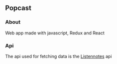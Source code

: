 ## Popcast

### About

Web app made with javascript, Redux and React

### Api

The api used for fetching data is the [Listennotes](https://www.listennotes.com/) api
